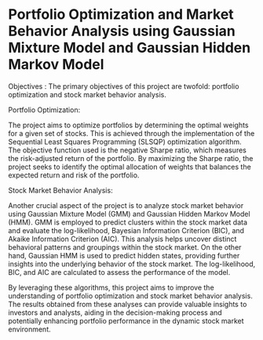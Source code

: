 # Portfolio Optimization and Market Behavior Analysis using Gaussian Mixture Model and Gaussian Hidden Markov Model

Objectives : The primary objectives of this project are twofold: portfolio optimization and stock market behavior analysis.

Portfolio Optimization:

The project aims to optimize portfolios by determining the optimal weights for a given set of stocks. This is achieved through the implementation of the Sequential Least Squares Programming (SLSQP) optimization algorithm. The objective function used is the negative Sharpe ratio, which measures the risk-adjusted return of the portfolio. By maximizing the Sharpe ratio, the project seeks to identify the optimal allocation of weights that balances the expected return and risk of the portfolio.

Stock Market Behavior Analysis:

Another crucial aspect of the project is to analyze stock market behavior using Gaussian Mixture Model (GMM) and Gaussian Hidden Markov Model (HMM). GMM is employed to predict clusters within the stock market data and evaluate the log-likelihood, Bayesian Information Criterion (BIC), and Akaike Information Criterion (AIC). This analysis helps uncover distinct behavioral patterns and groupings within the stock market. On the other hand, Gaussian HMM is used to predict hidden states, providing further insights into the underlying behavior of the stock market. The log-likelihood, BIC, and AIC are calculated to assess the performance of the model.

By leveraging these algorithms, this project aims to improve the understanding of portfolio optimization and stock market behavior analysis. The results obtained from these analyses can provide valuable insights to investors and analysts, aiding in the decision-making process and potentially enhancing portfolio performance in the dynamic stock market environment.

